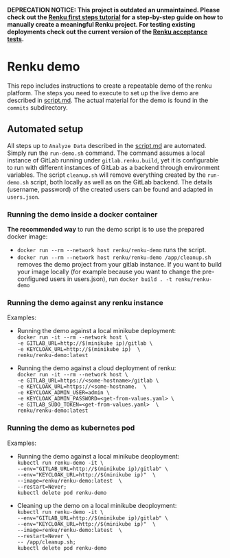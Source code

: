 **DEPRECATION NOTICE: This project is outdated an unmaintained. Please check out the [Renku first steps tutorial](https://renku.readthedocs.io/en/latest/tutorials/01_firststeps.html) for a step-by-step guide on how to manually create a meaningful Renku project. For testing existing deployments check out the current version of the [Renku acceptance tests](https://github.com/SwissDataScienceCenter/renku/tree/master/tests).**

# Renku demo

This repo includes instructions to create a repeatable demo of the renku
platform. The steps you need to execute to set up the live demo are described
in [script.md](demo-script/script.md). The actual material for the demo is found in the
`commits` subdirectory.

## Automated setup
All steps up to `Analyze Data` described in the [script.md](demo-script/script.md) are 
automated. Simply run the `run-demo.sh` command. The command assumes a local instance of 
GitLab running under `gitlab.renku.build`, yet it is configurable to run with different 
instances of GitLab as a backend through environment variables. The script `cleanup.sh`
will remove everything created by the `run-demo.sh` script, both locally as well as 
on the GitLab backend. The details (username, password) of the created users can be found 
and adapted in `users.json`.

### Running the demo inside a docker container
**The recommended way** to run the demo script is to use the prepared docker image:
- `docker run --rm --network host renku/renku-demo` runs the script.
- `docker run --rm --network host renku/renku-demo /app/cleanup.sh` removes the demo project 
from your gitlab instance.
If you want to build your image locally (for example because you want to change the pre-configured
users in users.json), run `docker build . -t renku/renku-demo`

### Running the demo against any renku instance
Examples:
- Running the demo against a local minikube deployment: <br>
   `docker run -it --rm --network host \`<br> 
   `-e GITLAB_URL=http://$(minikube ip)/gitlab \`<br> 
   `-e KEYCLOAK_URL=http://$(minikube ip)  \`<br> 
   `renku/renku-demo:latest`

- Running the demo against a cloud deployment of renku: <br>
   `docker run -it --rm --network host \`<br> 
   `-e GITLAB_URL=https://<some-hostname>/gitlab \`<br> 
   `-e KEYCLOAK_URL=https://<some-hostname.  \`<br> 
   `-e KEYCLOAK_ADMIN_USER=admin \`<br> 
   `-e KEYCLOAK_ADMIN_PASSWORD=<get-from-values.yaml> \`<br> 
   `-e GITLAB_SUDO_TOKEN=<get-from-values.yaml>  \`<br> 
   `renku/renku-demo:latest`
   
### Running the demo as kubernetes pod
Examples:
- Running the demo against a local minikube deoployment: <br>
  `kubectl run renku-demo -it \`<br> 
  `--env="GITLAB_URL=http://$(minikube ip)/gitlab" \`<br> 
  `--env="KEYCLOAK_URL=http://$(minikube ip)"  \`<br> 
  `--image=renku/renku-demo:latest  \`<br> 
  `--restart=Never;`<br>
  `kubectl delete pod renku-demo`

- Cleaning up the demo on a local minikube deoployment: <br>
  `kubectl run renku-demo -it \`<br> 
  `--env="GITLAB_URL=http://$(minikube ip)/gitlab" \`<br> 
  `--env="KEYCLOAK_URL=http://$(minikube ip)"  \`<br> 
  `--image=renku/renku-demo:latest  \`<br> 
  `--restart=Never \`<br> 
  `-- /app/cleanup.sh;`<br> 
  `kubectl delete pod renku-demo`
